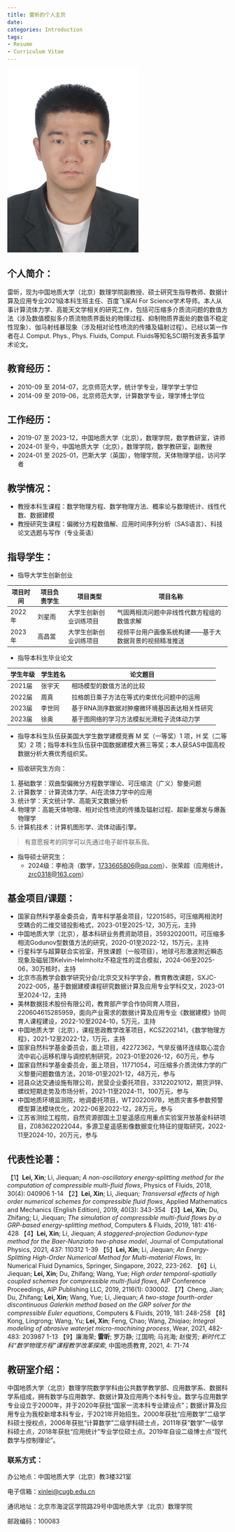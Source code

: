 ```yaml
---
title: 雷昕的个人主页
date:
categories: Introduction
tags:
- Resume
- Curriculum Vitae
---
```


![](/images/leixin.jpg)

## 个人简介：

雷昕，现为中国地质大学（北京）数理学院副教授、硕士研究生指导教师、数据计算及应用专业2021级本科生班主任、百度飞桨AI For Science学术导师。本人从事计算流体力学、高能天文学相关的研究工作，包括可压缩多介质流问题的数值方法（涉及数值模拟多介质流物质界面处的物理过程、抑制物质界面处的数值不稳定性现象）、伽马射线暴现象（涉及相对论性喷流的传播及辐射过程）。已经以第一作者在J. Comput. Phys., Phys. Fluids, Comput. Fluids等知名SCI期刊发表多篇学术论文。

## 教育经历：

* 2010-09 至 2014-07，北京师范大学，统计学专业，理学学士学位
* 2014-09 至 2019-06，北京师范大学，计算数学专业，理学博士学位

## 工作经历：

* 2019-07 至 2023-12，中国地质大学（北京），数理学院，数学教研室，讲师
* 2024-01 至今，中国地质大学（北京），数理学院，数学教研室，副教授
* 2024-01 至 2025-01，巴斯大学（英国），物理学院，天体物理学组，访问学者

## 教学情况：

* 教授本科生课程：数学物理方程、数学物理方法、概率论与数理统计、线性代数、数据建模
* 教授研究生课程：偏微分方程数值解、应用时间序列分析（SAS语言）、科技论文选题与写作（专业英语）

## 指导学生：

* 指导大学生创新创业

| 项目时间  | 项目负责学生  | 项目类型                 | 项目名称                                       |
| -------- | ----------- | ---------------------- | --------------------------------------------- |
| 2022年   | 刘星雨       | 大学生创新创业训练项目     | 气固两相流问题中非线性代数方程组的数值求解           |
| 2023年   | 高昌翯       | 大学生创新创业训练项目     | 视频平台用户画像系统构建——基于大数据背景的视频精准推送 |
<!--
| 2022年   | 周韬奎       | “摇篮杯”大学生创新创业大赛 | 泡沫、塑料、包装盒等压缩装置研制                    |
| 2023年   | 栗高洋       | “摇篮杯”大学生创新创业大赛 | 学街app                                        |
-->

* 指导本科生毕业论文

| 学生年级  | 学生姓名     | 论文题目                                 |
| -------- | ----------- | -------------------------------------- |
| 2021届   | 张宇天       | 相场模型的数值方法的比较                   |
| 2022届   | 周真         | 拉格朗日乘子方法在等式约束优化问题中的运用    |
| 2023届   | 李世同       | 基于RNA测序数据对肿瘤微环境基因表达相关性研究 |
| 2023届   | 徐奥         | 基于图网络的学习方法模拟光滑粒子流体动力学    |

* 指导本科生队伍获美国大学生数学建模竞赛 M 奖（一等奖）1 项，H 奖（二等奖）2 项；指导本科生队伍获中国数据建模大赛三等奖；本人获SAS中国高校数据分析大赛优秀组织奖。

* 招收研究生方向：
1. 基础数学：双曲型偏微分方程数学理论、可压缩流（广义）黎曼问题
2. 计算数学：计算流体力学、AI在流体力学中的应用
3. 统计学：天文统计学、高能天文数据分析
4. 物理学：高能天体物理、相对论性喷流的传播及辐射过程、超新星爆发与爆轰物理学
5. 计算机技术：计算机图形学、流体动画引擎。

> 有意愿报考的同学可以先通过电子邮件联系我。

* 指导硕士研究生：
  - 2024级：李柏浇（数学，1733665806@qq.com）、张荣超（应用统计，zrc0318@163.com）

## 基金项目/课题：

* 国家自然科学基金委员会，青年科学基金项目，12201585，可压缩两相流时空耦合的二维交错投影格式，2023-01至2025-12，30万元，主持
* 中国地质大学（北京），基本科研业务费资助项目，35932020011，可压缩多相流Godunov型数值方法的研究，2020-01至2022-12，15万元，主持
* 行星科学与超算联合实验室，开放课题（一般项目），地球弓形激波附近瞬态现象及磁层顶Kelvin-Helmholtz不稳定性的混合模拟，2024-06至2025-06，30万核时，主持
* 北京市高教学会数学研究分会/北京交叉科学学会，教育教改课题，SXJC-2022-005，基于数据建模课程研究数据计算及应用专业学科交叉，2023-01至2024-12，主持
* 美林数据技术股份有限公司，教育部产学合作协同育人项目，220604615285959，面向产业需求的数据计算及应用专业《数据建模》协同育⼈课程建设，2022-10至2024-10，5万元，主持
* 中国地质大学（北京），课程思政教学改革项目，KCSZ202141，《数学物理方程》，2021-12至2022-12，1万元，主持
* 国家自然科学基金委员会，面上项目，42272362，气举反循环连续取心混合流中岩心运移机理与调控机制研究，2023-01至2026-12，60万元，参与
* 国家自然科学基金委员会，面上项目，11771054，可压缩多介质流体力学的广义黎曼问题数值方法，2018-01至2021-12，48万元，参与
* 冠县众达交通设施有限公司，民营企业委托项目，33122021012，期货沪锌、螺纹短期走势及市场分析，2021-11至2024-11，100万元，参与
* 中国地质环境监测院，地调委托项目，WT2022097B，地质灾害多参数预警模型算法模块优化，2022-06至2022-12，28万元，参与
* 江苏省测绘工程院，自然资源部国土卫星遥感应用重点实验室开放基金科研项目，Z083622022044，多源卫星遥感影像数据变化特征的提取研究，2022-11至2024-10，20万元，参与

## 代表性论著：

【1】**Lei, Xin**; Li, Jiequan; *A non-oscillatory energy-splitting method for the computation of compressible multi-fluid flows*, Physics of Fluids, 2018, 30(4): 040906 1-14
【2】**Lei, Xin**; Li, Jiequan; *Transversal effects of high order numerical schemes for compressible fluid flows*, Applied Mathematics and Mechanics (English Edition), 2019, 40(3): 343-354
【3】**Lei, Xin**; Du, Zhifang; Li, Jiequan; *The simulation of compressible multi-fluid flows by a GRP-based energy-splitting method*, Computers & Fluids, 2019, 181: 416-428
【4】**Lei, Xin**; Li, Jiequan; *A staggered-projection Godunov-type method for the Baer-Nunziato two-phase model*, Journal of Computational Physics, 2021, 437: 110312 1-39
【5】**Lei, Xin**; Li, Jiequan; *An Energy-Splitting High-Order Numerical Method for Multi-material Flows*, In: Numerical Fluid Dynamics, Springer, Singapore, 2022, 223-262.
【6】Li, Jiequan; **Lei, Xin**; Du, Zhifang; Wang, Yue; *High order temporal-spatially coupled schemes for compressible multi-fluid flows*, AIP Conference Proceedings, AIP Publishing LLC, 2019, 2116(1): 030002.
【7】Cheng, Jian; Du, Zhifang; **Lei, Xin**; Wang, Yue; Li, Jiequan; *A two-stage fourth-order discontinuous Galerkin method based on the GRP solver for the compressible Euler equations*, Computers & Fluids, 2019, 181: 248-258
【8】Kong, Lingrong; Wang, Yu; **Lei, Xin**; Feng, Chao; Wang, Zhiqiao; *Integral modeling of abrasive waterjet micro-machining process*, Wear, 2021, 482-483: 203987 1-13
【9】廉海荣; **雷昕**; 罗万静; 江国明; 马兆海; 赵俊芳; *新时代工科“数学物理方程”课程教学改革探索*, 中国地质教育, 2021, 4: 71-74

<!--
## 学术奖励：

* 2018-08  北京计算数学学会优秀青年论文奖（二等奖）
-->

## 教研室介绍：

中国地质大学（北京）数理学院数学学科由公共数学教学部、应用数学系、数据科学系组成，拥有数学与应用数学、数据计算及应用两个本科专业。数学与应用数学专业设立于2000年，并于2020年获批“国家一流本科专业建设点”；数据计算及应用专业为我校新增本科专业，于2021年开始招生。2000年获批“应用数学”二级学科硕士授权点，2006年获批“计算数学”二级学科硕士点，2011年获“数学”一级学科硕士点，2018年获批“应用统计”专业学位硕士点。2019年自设二级博士点“现代数学与控制理论”。

### 联系方式：

办公地点：中国地质大学（北京）教3楼321室

电子信箱：[xinlei@cugb.edu.cn](mailto:xinlei@cugb.edu.cn)

通讯地址：北京市海淀区学院路29号中国地质大学（北京）数理学院

邮政编码：100083
